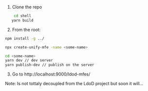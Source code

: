 <!-- @format -->

1. Clone the repo

```sh
    cd shell
   yarn build
```

2. From the root:

```sh
npm install -g ../
```

```sh
npx create-unify-mfe -name <some-name>
```

```sh
cd <some-name>
yarn dev // dev server
yarn publish-dev // publish on the server
```

3. Go to http://localhost:9000/ldod-mfes/<some-name>

Note: Is not tottaly decoupled from the LdoD project but soon it will...
